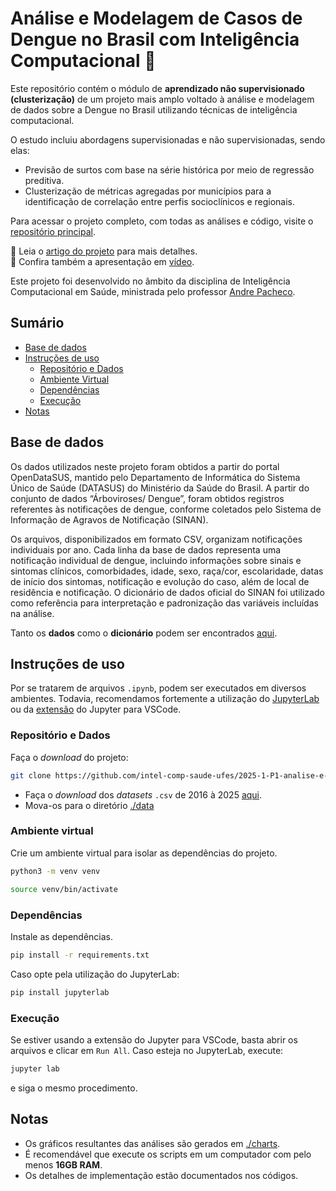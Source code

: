 # Análise e Modelagem de Casos de Dengue no Brasil com Inteligência Computacional 🦟

Este repositório contém o módulo de **aprendizado não supervisionado (clusterização)** de um projeto mais amplo voltado à análise e modelagem de dados sobre a Dengue no Brasil utilizando técnicas de inteligência computacional. 

O estudo incluiu abordagens supervisionadas e não supervisionadas, sendo elas:
 - Previsão de surtos com base na série histórica por meio de regressão preditiva.
 - Clusterização de métricas agregadas por municípios para a identificação de correlação entre perfis socioclínicos e regionais.

Para acessar o projeto completo, com todas as análises e código, visite o [repositório principal](https://github.com/intel-comp-saude-ufes/2025-1-P1-analise-e-modelagem-de-casos-de-dengue-no-brasil).

📄 Leia o [artigo do projeto](https://drive.google.com/file/d/1g67yldskNyKCCueERPNNmAIna0pPEPwv/view?usp=drive_link) para mais detalhes.<br>
🎥 Confira também a apresentação em [vídeo](https://www.youtube.com/watch?v=Htf6eG-Vn2I).

Este projeto foi desenvolvido no âmbito da disciplina de Inteligência Computacional em Saúde, ministrada pelo professor [Andre Pacheco](https://github.com/paaatcha). 

## Sumário
 - [Base de dados](#base-de-dados)
 - [Instruções de uso](#instruções-de-uso)
   - [Repositório e Dados](#repositório-e-dados)
   - [Ambiente Virtual](#ambiente-virtual)
   - [Dependências](#dependências)
   - [Execução](#execução)
 - [Notas](#notas)

## Base de dados
Os dados utilizados neste projeto foram obtidos a partir do portal OpenDataSUS, mantido pelo Departamento de Informática do Sistema Único de Saúde (DATASUS) do Ministério da Saúde do Brasil. A partir do conjunto de dados “Árboviroses/ Dengue”, foram obtidos registros referentes às notificações de dengue, conforme coletados pelo Sistema de Informação de Agravos de Notificação (SINAN).

Os arquivos, disponibilizados em formato CSV, organizam notificações individuais por ano. Cada linha da base de dados representa uma notificação individual de dengue, incluindo informações sobre sinais e sintomas clínicos, comorbidades, idade, sexo, raça/cor, escolaridade, datas de início dos sintomas, notificação e evolução do caso, além de local de residência e notificação. O dicionário de dados oficial do SINAN foi utilizado como referência para interpretação e padronização das variáveis incluídas na análise.

Tanto os **dados** como o **dicionário** podem ser encontrados [aqui](https://opendatasus.saude.gov.br/dataset/arboviroses-dengue).

## Instruções de uso
Por se tratarem de arquivos `.ipynb`, podem ser executados em diversos ambientes. Todavia, recomendamos fortemente a utilização do [JupyterLab](https://jupyter.org/install) ou da [extensão](https://marketplace.visualstudio.com/items?itemName=ms-toolsai.jupyter) do Jupyter para VSCode.

### Repositório e Dados
Faça o *download* do projeto:
```bash
git clone https://github.com/intel-comp-saude-ufes/2025-1-P1-analise-e-modelagem-de-casos-de-dengue-no-brasil.git && cd 2025-1-P1-analise-e-modelagem-de-casos-de-dengue-no-brasil
```
 - Faça o *download* dos *datasets* `.csv` de 2016 à 2025 [aqui](https://opendatasus.saude.gov.br/dataset/arboviroses-dengue).
 - Mova-os para o diretório [./data](./data/)

### Ambiente virtual
Crie um ambiente virtual para isolar as dependências do projeto.
```bash
python3 -m venv venv
```
```bash
source venv/bin/activate
```

### Dependências
Instale as dependências.
```bash
pip install -r requirements.txt
```
Caso opte pela utilização do JupyterLab:
```bash
pip install jupyterlab
```

### Execução
Se estiver usando a extensão do Jupyter para VSCode, basta abrir os arquivos e clicar em `Run All`. Caso esteja no JupyterLab, execute:
```bash
jupyter lab
```
e siga o mesmo procedimento.

## Notas
 - Os gráficos resultantes das análises são gerados em [./charts](./charts/).
 - É recomendável que execute os scripts em um computador com pelo menos **16GB RAM**.
 - Os detalhes de implementação estão documentados nos códigos.
